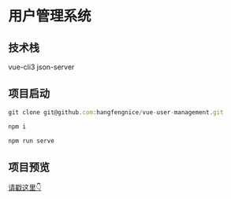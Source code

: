 # 用户管理系统

## 技术栈

vue-cli3 json-server

## 项目启动

```javascript
git clone git@github.com:hangfengnice/vue-user-management.git

npm i

npm run serve
```

## 项目预览

[请戳这里👇](https://hangfengnice.github.io/vue-user-management/dist/)
